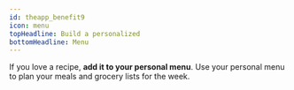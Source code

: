 ```yaml
---
id: theapp_benefit9
icon: menu
topHeadline: Build a personalized
bottomHeadline: Menu
---
```


If you love a recipe, **add it to your personal menu**. Use your personal menu to plan your meals and grocery lists for the week.
